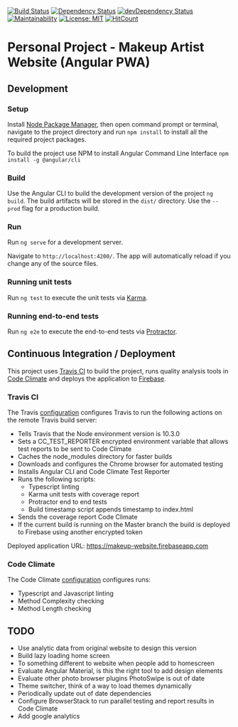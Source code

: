 [![Build Status](https://travis-ci.org/AlexBrownX/makeup-pwa.svg?branch=master)](https://travis-ci.org/AlexBrownX/makeup-pwa)
[![Dependency Status](https://img.shields.io/david/AlexBrownX/makeup-pwa.svg?style=flat-square)](https://david-dm.org/AlexBrownX/makeup-pwa)
[![devDependency Status](https://img.shields.io/david/dev/AlexBrownX/makeup-pwa.svg?style=flat-square)](https://david-dm.org/AlexBrownX/makeup-pwa#info=devDependencies)
[![Maintainability](https://api.codeclimate.com/v1/badges/db237c25bc3b5424d02b/maintainability)](https://codeclimate.com/github/AlexBrownX/makeup-pwa/maintainability)
[![License: MIT](https://img.shields.io/badge/License-MIT-yellow.svg)](./LICENSE)
[![HitCount](http://hits.dwyl.io/AlexBrownX/AlexBrownX/makeup-pwa.svg)](http://hits.dwyl.io/AlexBrownX/AlexBrownX/makeup-pwa)

# Personal Project - Makeup Artist Website (Angular PWA)

## Development

### Setup

Install [Node Package Manager](https://www.npmjs.com/get-npm), then open command prompt or terminal, navigate to the project directory and run `npm install` to install all the required project packages.

To build the project use NPM to install Angular Command Line Interface `npm install -g @angular/cli`

### Build

Use the Angular CLI to build the development version of the project `ng build`. The build artifacts will be stored in the `dist/` directory. Use the `--prod` flag for a production build.

### Run

Run `ng serve` for a development server.

Navigate to `http://localhost:4200/`. The app will automatically reload if you change any of the source files.

### Running unit tests

Run `ng test` to execute the unit tests via [Karma](https://karma-runner.github.io).

### Running end-to-end tests

Run `ng e2e` to execute the end-to-end tests via [Protractor](http://www.protractortest.org/).

## Continuous Integration / Deployment

This project uses [Travis CI](https://travis-ci.org/) to build the project, runs quality analysis tools in [Code Climate](https://codeclimate.com/) and deploys the application to [Firebase](https://firebase.google.com/).

### Travis CI

The Travis [configuration](./.travis.yml) configures Travis to run the following actions on the remote Travis build server:

* Tells Travis that the Node environment version is 10.3.0
* Sets a CC_TEST_REPORTER encrypted environment variable that allows test reports to be sent to Code Climate
* Caches the node_modules directory for faster builds
* Downloads and configures the Chrome browser for automated testing
* Installs Angular CLI and Code Climate Test Reporter
* Runs the following scripts:
  * Typescript linting
  * Karma unit tests with coverage report
  * Protractor end to end tests
  * Build timestamp script appends timestamp to index.html
* Sends the coverage report Code Climate
* If the current build is running on the Master branch the build is deployed to Firebase using another encrypted token

Deployed application URL: https://makeup-website.firebaseapp.com

### Code Climate 

The Code Climate [configuration](./.codeclimate.yml) configures runs:

* Typescript and Javascript linting
* Method Complexity checking
* Method Length checking

## TODO

* Use analytic data from original website to design this version
* Build lazy loading home screen
* To something different to website when people add to homescreen
* Evaluate Angular Material, is this the right tool to add design elements
* Evaluate other photo browser plugins PhotoSwipe is out of date
* Theme switcher, think of a way to load themes dynamically
* Periodically update out of date dependencies
* Configure BrowserStack to run parallel testing and report results in Code Climate 
* Add google analytics

